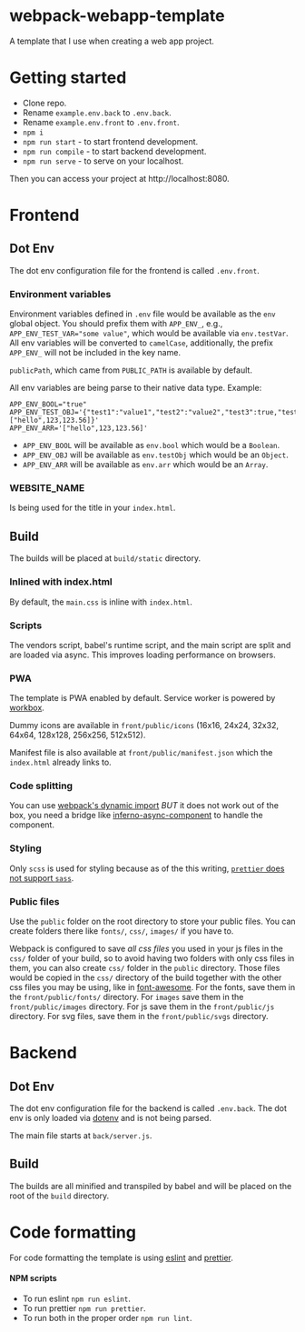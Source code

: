 # webpack-webapp-template

A template that I use when creating a web app project.

# Getting started

- Clone repo.
- Rename `example.env.back` to `.env.back`.
- Rename `example.env.front` to `.env.front`.
- `npm i`
- `npm run start` - to start frontend development.
- `npm run compile` - to start backend development.
- `npm run serve` - to serve on your localhost.

Then you can access your project at http://localhost:8080.

# Frontend

## Dot Env

The dot env configuration file for the frontend is called `.env.front`.

### Environment variables

Environment variables defined in `.env` file would be available as the `env` global object. You should prefix them with `APP_ENV_`, e.g., `APP_ENV_TEST_VAR="some value"`, which would be available via `env.testVar`. All env variables will be converted to `camelCase`, additionally, the prefix `APP_ENV_` will not be included in the key name.

`publicPath`, which came from `PUBLIC_PATH` is available by default.

All env variables are being parse to their native data type. Example:

```
APP_ENV_BOOL="true"
APP_ENV_TEST_OBJ='{"test1":"value1","test2":"value2","test3":true,"test4":["hello",123,123.56]}'
APP_ENV_ARR='["hello",123,123.56]'
```

- `APP_ENV_BOOL` will be available as `env.bool` which would be a `Boolean`.
- `APP_ENV_OBJ` will be available as `env.testObj` which would be an `Object`.
- `APP_ENV_ARR` will be available as `env.arr` which would be an `Array`.

### WEBSITE_NAME

Is being used for the title in your `index.html`.

## Build

The builds  will be placed at `build/static` directory.

### Inlined with index.html

By default, the `main.css` is inline with `index.html`.

### Scripts

The vendors script, babel's runtime script, and the main script are split and are loaded via async. This improves loading performance on browsers.

### PWA

The template is PWA enabled by default. Service worker is powered by [workbox](https://github.com/GoogleChrome/workbox).

Dummy icons are available in `front/public/icons` (16x16, 24x24, 32x32, 64x64, 128x128, 256x256, 512x512).

Manifest file is also available at `front/public/manifest.json` which the `index.html` already links to.

### Code splitting

You can use [webpack's dynamic import](https://webpack.js.org/guides/code-splitting/#dynamic-imports) _BUT_ it does not work out of the box, you need a bridge like [inferno-async-component](https://github.com/aprilmintacpineda/inferno-async-component) to handle the component.

### Styling

Only `scss` is used for styling because as of the this writing, [`prettier` does not support `sass`](https://github.com/prettier/prettier/issues/4948).

### Public files

Use the `public` folder on the root directory to store your public files. You can create folders there like `fonts/`, `css/`, `images/` if you have to.

Webpack is configured to save _all css files_ you used in your js files in the `css/` folder of your build, so to avoid having two folders with only css files in them, you can also create `css/` folder in the `public` directory. Those files would be copied in the `css/` directory of the build together with the other css files you may be using, like in [font-awesome](https://www.npmjs.com/package/font-awesome). For the fonts, save them in the `front/public/fonts/` directory. For `images` save them in the `front/public/images` directory. For js save them in the `front/public/js` directory. For svg files, save them in the `front/public/svgs` directory.

# Backend

## Dot Env

The dot env configuration file for the backend is called `.env.back`. The dot env is only loaded via [dotenv](https://github.com/motdotla/dotenv#readme) and is not being parsed.

The main file starts at `back/server.js`.

## Build

The builds are all minified and transpiled by babel and will be placed on the root of the `build` directory.

# Code formatting

For code formatting the template is using [eslint](https://github.com/eslint/eslint) and [prettier](https://github.com/prettier/prettier).

#### NPM scripts

- To run eslint `npm run eslint`.
- To run prettier `npm run prettier`.
- To run both in the proper order `npm run lint`.
